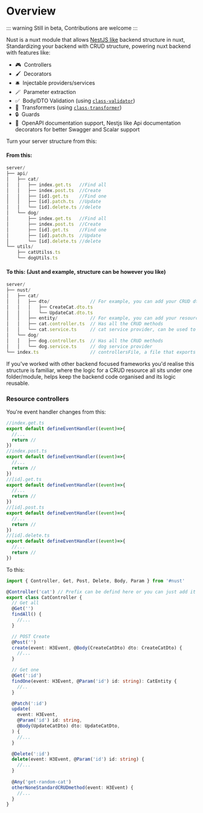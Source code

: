 # Overview

::: warning
Still in beta, Contributions are welcome
:::

Nust is a nuxt module that allows [NestJS like](https://docs.nestjs.com/controllers) backend structure in nuxt, Standardizing your backend with CRUD structure,  powering nuxt backend with features like:

- 🎮 &nbsp;Controllers
- 🖌️ &nbsp;Decorators
- 🛎️ &nbsp;Injectable providers/services
- 🪄️ &nbsp;Parameter extraction
- ✅️ &nbsp;Body/DTO Validation (using [`class-validator`](https://github.com/typestack/class-validator))
- 🔄️ &nbsp;Transformers (using [`class-transformer`](https://github.com/typestack/class-transformer))
- 🔒️ &nbsp;Guards
- 📖️ &nbsp;OpenAPI documentation support, Nestjs like Api documentation decorators for better Swagger and Scalar support

Turn your server structure from this:

#### From this:

```js
server/
├── api/
│   ├── cat/
│   │   ├── index.get.ts   //Find all
│   │   ├── index.post.ts  //Create
│   │   ├── [id].get.ts    //Find one
│   │   ├── [id].patch.ts  //Update
│   │   └── [id].delete.ts //delete
│   └── dog/
│       ├── index.get.ts   //Find all
│       ├── index.post.ts  //Create
│       ├── [id].get.ts    //Find one
│       ├── [id].patch.ts  //Update
│       └── [id].delete.ts //delete
└── utils/
    ├── catUtilss.ts
    └── dogUtils.ts
```

#### To this:  (Just and example, structure can be however you like)

```js
server/
├── nust/
│   ├── cat/
│   │   ├── dto/               // For example, you can add your CRUD dto's here
│   │   │   ├── CreateCat.dto.ts
│   │   │   └── UpdateCat.dto.ts
│   │   ├── entity/            // For example, you can add your resource relevent types here
│   │   ├── cat.controller.ts  // Has all the CRUD methods
│   │   └── cat.service.ts     // cat service provider, can be used to hold all logic, allowing it to be injected to any controller and reuse the logic
│   └── dog/
│   │   ├── dog.controller.ts  // Has all the CRUD methods
│   │   └── dog.service.ts     // dog service provider
└── index.ts                   // controllersFile, a file that exports an object of all controllers
```

If you've worked with other backend focused frameworks you'd realise this structure is familiar, where the logic for a CRUD resource all sits under one folder/module, helps keep the backend code organised and its logic reusable.


###  Resource controllers

You're event handler changes from this:

```typescript
//index.get.ts
export default defineEventHandler((event)=>{
  //...
  return //
})
//index.post.ts
export default defineEventHandler((event)=>{
  //...
  return //
})
//[id].get.ts
export default defineEventHandler((event)=>{
  //...
  return //
})
//[id].post.ts
export default defineEventHandler((event)=>{
  //...
  return //
})
//[id].delete.ts
export default defineEventHandler((event)=>{
  //...
  return //
})
```

To this:

```typescript
import { Controller, Get, Post, Delete, Body, Param } from '#nust'

@Controller('cat') // Prefix can be defind here or you can just add it to each method
export class CatController {
  // Get all
  @Get('')
  findAll() {
    //...
  }

  // POST Create
  @Post('')
  create(event: H3Event, @Body(CreateCatDto) dto: CreateCatDto) {
    //...
  }

  // Get one
  @Get(':id')
  findOne(event: H3Event, @Param('id') id: string): CatEntity {
    //..
  }

  @Patch(':id')
  update(
    event: H3Event,
    @Param('id') id: string,
    @Body(UpdateCatDto) dto: UpdateCatDto,
  ) {
    //...
  }

  @Delete(':id')
  delete(event: H3Event, @Param('id') id: string) {
    //...
  }
  
  @Any('get-random-cat')
  otherNoneStandardCRUDmethod(event: H3Event) {
    //...
  }
}
```
